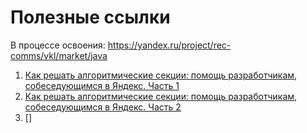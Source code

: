 # Полезные ссылки

В процессе освоения: https://yandex.ru/project/rec-comms/vkl/market/java

1. [Как решать алгоритмические секции: помощь разработчикам, собеседующимся в Яндекс. Часть 1](https://www.youtube.com/watch?v=0yxjWwoZtLw)
2. [Как решать алгоритмические секции: помощь разработчикам, собеседующимся в Яндекс. Часть 2](https://www.youtube.com/watch?v=zU-LndSG5RE)
3. []
